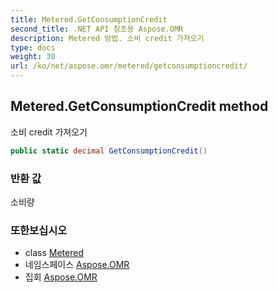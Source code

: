 ```yaml
---
title: Metered.GetConsumptionCredit
second_title: .NET API 참조용 Aspose.OMR
description: Metered 방법. 소비 credit 가져오기
type: docs
weight: 30
url: /ko/net/aspose.omr/metered/getconsumptioncredit/
---
```

## Metered.GetConsumptionCredit method

소비 credit 가져오기

```csharp
public static decimal GetConsumptionCredit()
```

### 반환 값

소비량

### 또한보십시오

* class [Metered](../)
* 네임스페이스 [Aspose.OMR](../../metered/)
* 집회 [Aspose.OMR](../../../)


